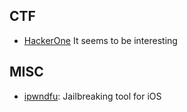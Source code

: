 ## CTF
- [HackerOne](https://ctf.hacker101.com/ctf)
It seems to be interesting
## MISC
- [ipwndfu](https://github.com/axi0mX/ipwndfu): Jailbreaking tool for iOS
